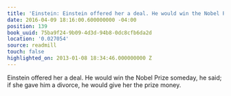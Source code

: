 ```yaml
---
title: 'Einstein: Einstein offered her a deal. He would win the Nobel Prize so…'
date: 2016-04-09 18:16:00.600000000 -04:00
position: 139
book_uuid: 75ba9f24-9b09-4d3d-94b8-0dc8cfb6da2d
location: '0.027054'
source: readmill
touch: false
highlighted_on: 2013-01-08 18:34:46.000000000 Z
---
```


Einstein offered her a deal. He would win the Nobel Prize someday, he said; if she gave him a divorce, he would give her the prize money.